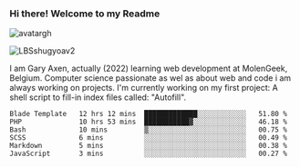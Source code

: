### Hi there! Welcome to my Readme 
![avatargh](https://user-images.githubusercontent.com/22075644/164934471-9e8af8ff-56fa-42c4-8061-5c7410433886.png)

![LBSshugyoav2](https://user-images.githubusercontent.com/22075644/164934218-25b846e8-bf56-4a0e-bd88-ab444310d7a8.png)



I am Gary Axen, actually (2022) learning web development at MolenGeek, Belgium.
Computer science passionate as wel as about web and code i am always working on projects.
I'm currently working on my first project: A shell script to fill-in index files called: "Autofill". 
<!--START_SECTION:waka-->

```text
Blade Template   12 hrs 12 mins  █████████████░░░░░░░░░░░░   51.80 %
PHP              10 hrs 53 mins  ███████████▓░░░░░░░░░░░░░   46.18 %
Bash             10 mins         ▒░░░░░░░░░░░░░░░░░░░░░░░░   00.75 %
SCSS             6 mins          ░░░░░░░░░░░░░░░░░░░░░░░░░   00.49 %
Markdown         5 mins          ░░░░░░░░░░░░░░░░░░░░░░░░░   00.38 %
JavaScript       3 mins          ░░░░░░░░░░░░░░░░░░░░░░░░░   00.27 %
```

<!--END_SECTION:waka-->

<!--
**LeBigSky/LebigSky** is a ✨ _special_ ✨ repository because its `README.md` (this file) appears on your GitHub profile.


as to get you started:

- 🔭 I’m currently working on ...
- 🌱 I’m currently learning ...
- 👯 I’m looking to collaborate on ...
- 🤔 I’m looking for help with ...
- 💬 Ask me about ...
- 📫 How to reach me: ...
- 😄 Pronouns: ...
- ⚡ Fun fact: ...
-->
